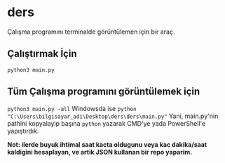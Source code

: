 # ders

Çalışma programını terminalde görüntülemen için bir araç.

<h2>Çalıştırmak İçin</h2>

```python3 main.py```

<h2>Tüm Çalışma programını görüntülemek için</h2>

```python3 main.py -all```
Windowsda ise
```python "C:\Users\bilgisayar_adi\Desktop\ders\ders\main.py"``` 
Yani, main.py'nin pathini kopyalayip başına ```python``` yazarak CMD'ye yada PowerShell'e yapıştırdık.

**Not: ilerde buyuk ihtimal saat kacta oldugunu veya kac dakika/saat kaldigini hesaplayan, ve artik JSON kullanan bir repo yaparim.**
